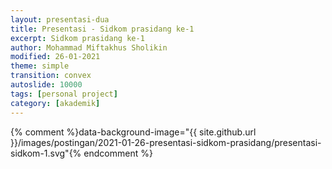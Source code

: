 ```yaml
---
layout: presentasi-dua
title: Presentasi - Sidkom prasidang ke-1
excerpt: Sidkom prasidang ke-1
author: Mohammad Miftakhus Sholikin
modified: 26-01-2021
theme: simple
transition: convex
autoslide: 10000 
tags: [personal project]
category: [akademik]
---
```




{% comment %}data-background-image="{{ site.github.url }}/images/postingan/2021-01-26-presentasi-sidkom-prasidang/presentasi-sidkom-1.svg"{% endcomment %}

<section
 data-markdown
 data-transition="zoom"
 id = "sampul">
 <script>
  <!-- .slide: class="center" -->
  <h4><a href = "{{ site.github.url }}/laman/akademik/"><b>Kajian <i>in silico</i> dan <i>in vitro</i> peptida antimikroba pada<br>ayam broiler dan anak babi</b></a></h4>
  <small>Mohammad Miftakhus Sholikin<br>Dibimbing oleh:<br>Prof. Dr. Ir. Nahrowi, MS.c.<br>Dr. Anuraga Jayanegara, S.Pt., M.Sc.<br>Prof. Dr. Ir. Aris Tri Wahyudi, M.S.</small>
 </script>
</section>

<section
 data-markdown
 data-transition="slide-in fade-out"
 id = "daftar-isi">
 <script>
 <h2 style="text-align:left;"><a href="#/sampul">Daftar Isi</a></h2>
 <h4 style="text-align:left;"><small><a href="{{ site.github.url }}/akademik/presentasi-sidkom-prasidang/?print-pdf#/sampul">Cetak</a></small></h4>
 <div class="twocolumn">
  <div>
   <p style="font-size:30px">
    <a href="#/pendahuluan">1. Pendahuluan</a><br><br>
     <a href="#/latar-belakang"><small>1.1 Latar belakang</small></a><br>
     <a href="#/ketergantungan"><small>1.2 Ketergantungan</small></a><br>
     <a href="#/ruang-lingkup"><small>1.3 Ruang lingkup</small></a><br>
    <br><a href="#/materi-metode">2. Materi dan Metode</a><br><br>
     <a href="#/aku"><small>2.1 AKU</small></a><br>
     <a href="#/meta-analisis"><small>2.2 Meta-analisis</small></a><br>
     <a href="#/clp1"><small>2.3 CLP1</small></a><br>
     <a href="#/antikanker"><small>2.4 Antikanker</small></a><br>
   </p>
  </div>
  <div>
   <p style="font-size:30px">
    <a href="#/hasil-pembahasan">3. Hasil dan Pembahasan</a><br><br>
     <a href="#/karakteristik-amp"><small>3.1 Karakteristik AMP</small></a><br>
     <a href="#/peptida-clp1"><small>3.2 Peptida CLP1</small></a><br>
     <a href="#/antikanker-maggot"><small>3.3 Antikanker dari maggot</small></a><br>
     <a href="#/meta-broiler-1"><small>3.4 Meta-analisis ayam broiler</small></a><br>
     <a href="#/meta-babi-1"><small>3.4 Meta-analisis anak babi</small></a><br>
    <br><a href="#/simpulan">4. Simpulan</a><br><br>
     <a href="#/simpulan-penelitian"><small>4.1 Simpulan</small></a><br>
   </p>
  </div>
 </div>
 </script>
</section>

<section
 data-markdown
 data-transition="slide-in fade-out"
 id = "pendahuluan">
 <script>
 <!-- .slide: class="center" -->
 <h2><a href="#/daftar-isi">Pendahuluan</a></h2>
 </script>
</section>

<section
 data-markdown
 data-transition="slide-in fade-out"
 id = "latar-belakang">
 <script>
 <h2><a href="#/daftar-isi">Latar belakang</a></h2>
 <div class="twocolumn">
   <div>
   <img src="{{ site.github.url }}/images/postingan/2021-01-26-presentasi-sidkom-prasidang/presentasi-sidkom-masalah-1.svg">
  </div>
  <div>
   <br><p align="justify" style="font-size:20px">Avilamycin, Bacitracin, Enramycin, Flavomycin, Halquinol, Lincomycin, Narasin, Salinomycin, Tiamulin, Tylosin, Virginiamycin, dan Adapted <a href="https://www.pubvet.com.br/uploads/564b4cc69fbde87e053e3ae1b6d1f29b.pdf">(Cardinal 2020)</a></p>
   <p style="font-size:25px">1. Residu<br> 2. Resistensi<br> 3. Alergi<br> 4. Kanker</p>
  </div>
 </div>
 </script>
</section>

<section
 data-markdown
 data-transition="slide-in fade-out"
 id = "ketergantungan">
 <script>
 <h2><a href="#/daftar-isi">Ketergantungan</a></h2>
 <div class="twocolumn">
   <div>
   <img src="{{ site.github.url }}/images/postingan/2021-01-26-presentasi-sidkom-prasidang/presentasi-sidkom-masalah-2.svg">
  </div>
  <div>
   <br><p align="justify" style="font-size:35px">Lalu apa yang menyebabkan peternak bergantung dengan AIP?</a></p>
   <p style="font-size:25px">1. Efisiensi<br> 2. Tropis<br> 3. Penyakit<br> 4. <a href="https://en.wikipedia.org/wiki/Biosecurity"><b>Biosekuriti?</b></a></p>
  </div>
 </div>
 </script>
</section>

<section
 data-markdown
 data-transition="slide-in fade-out"
 id = "ruang-lingkup">
 <script>
 <h2><a href="#/daftar-isi">Ruang lingkup</a></h2>
 <img src="{{ site.github.url }}/images/postingan/2021-01-26-presentasi-sidkom-prasidang/presentasi-sidkom-ruang-lingkup.svg" width="475" height="475">
 <p style="font-size:25px">Skema dan ruang lingkup penelitian</b></a></p>
 </script>
</section>

<section
 data-markdown
 data-transition="slide-in fade-out"
 id = "materi-metode">
 <script>
 <!-- .slide: class="center" -->
 <h2><a href="#/daftar-isi">Materi dan Metode</a></h2>
 </script>
</section>

<section
 data-markdown
 data-transition="slide-in fade-out"
 id = "aku">
 <script>
 <h2><a href="#/daftar-isi">Analisis komponen utama</a></h2>
 <div class="twocolumn">
   <div>
     <br><p align="justify" style="font-size:30px">Mereduksi data dari multivariabel menjadi komponen utama yang lebih sederhana</a></p>
     <p style="font-size:25px; color:#b32400">1. Data dari multivariabel<br> 2. Komponen utama<br> 3. Nilai eigen >1<br> 4. Grafik biplot</p>
  </div>
  <div>
   <img src="{{ site.github.url }}/images/postingan/2021-01-26-presentasi-sidkom-prasidang/presentasi-sidkom-aku.svg">
  </div>
 </div>
 </script>
</section>

<section
 data-markdown
 data-transition="slide-in fade-out"
 id = "meta-analisis">
 <script>
 <h2><a href="#/daftar-isi">Meta-analisis</a></h2>
 <div class="twocolumn">
   <div>
     <br><p align="justify" style="font-size:30px">Kuantifikasi hasil-hasil penelitian agar kajian menjadi komprehensif. Adapun pemilahan literatur mengacu pada PRISMA-P (<a href="https://www.bmj.com/lookup/doi/10.1136/bmj.g7647">Shamseer et al. 2015</a>)</p>
     <p style="font-size:25px; color:#b32400">1. Identifikasi<br> 2. Penyortiran<br> 3. Kelayakan<br> 4. Penyusunan data</p>
  </div>
  <div>
   <img src="{{ site.github.url }}/images/postingan/2021-01-26-presentasi-sidkom-prasidang/presentasi-sidkom-metal.svg">
  </div>
 </div>
 </script>
</section>

<section
 data-markdown
 data-transition="slide-in fade-out"
 id = "clp1">
 <script>
 <h2><a href="#/daftar-isi"><i>Cecropin like-peptide</i> 1</a></h2>
 <div class="twocolumn">
   <div>
     <br><p align="justify" style="font-size:30px">RNA diekstraksi dari maggot (<i>Hermitia illucens</i>)</p>
     <p style="font-size:25px; color:#b32400"><b>CLP1</b>: 5’-GGT TGG CGG AAG AGG GTC TTC; 3’- TTA TCC TTG TTG TGG TGG TCC ACC TCG<br></p>
  </div>
  <div>
   <img src="{{ site.github.url }}/images/postingan/2021-01-26-presentasi-sidkom-prasidang/presentasi-sidkom-pembuatan-clp1.svg">
  </div>
 </div>
 </script>
</section>

<section
 data-markdown
 data-transition="slide-in fade-out"
 id = "antikanker">
 <script>
 <h2><a href="#/daftar-isi">Antikanker</a></h2>
 <div class="twocolumn">
   <div>
     <br><p style="font-size:30px;">Ekstrak akuades dan etanol maggot</p>
     <p align="justify" style="font-size:25px">Sel kanker <b>MOLT4</b> (<a href="https://en.wikipedia.org/wiki/Acute_lymphoblastic_leukemia">leukemia limfoblastik akut</a>) dan <b>K562</b> (<a href="https://en.wikipedia.org/wiki/Chronic_myelogenous_leukemia">leukemia myelogenous kronis</a>)</p>
  </div>
  <div>
   <img src="{{ site.github.url }}/images/postingan/2021-01-26-presentasi-sidkom-prasidang/presentasi-sidkom-uji-antikanker.svg">
  </div>
 </div>
 </script>
</section>

<section
 data-markdown
 data-transition="slide-in fade-out"
 id = "hasil-pembahasan">
 <script>
 <!-- .slide: class="center" -->
 <h2><a href="#/daftar-isi">Hasil dan Pembahasan</a></h2>
 </script>
</section>

<section
 data-markdown
 data-transition="slide-in fade-out"
 id = "karakteristik-amp">
 <script>
 <h2><a href="#/daftar-isi">Karakteristik AMP</a></h2>
 <div class="onehalfcolumn">
  <div>
   <img src="{{ site.github.url }}/images/postingan/2021-01-26-presentasi-sidkom-prasidang/presentasi-sidkom-amp.png" width=650px height=550px>
  </div>
   <div>
     <br><p style="font-size:30px;">Kuadran</p>
     <p align="left" style="font-size:20px">1. Jenis lain (KHM gram+)<br> 2. α-heliks dan glisin<br> 3. sistein (KHM khamir dan gram-)<br> 4. prolin (KHM fungi)</p>
  </div>
 </div>
 </script>
</section>

<section
 data-markdown
 data-transition="slide-in fade-out"
 id = "peptida-clp1">
 <script>
 <h2><a href="#/daftar-isi">Peptida CLP1</a></h2>
 <div class="twocolumn">
  <div>
   <img src="{{ site.github.url }}/images/postingan/2021-01-26-presentasi-sidkom-prasidang/presentasi-sidkom-peptida-clp1.svg">
  </div>
   <div>
     <br><p style="font-size:30px;">Perlakuan</p>
     <p align="left" style="font-size:25px">1. Kontrol-<br> 2. <i>Green fluorescent</i> protein<br> 3. CLP1</p>
  </div>
 </div>
 </script>
</section>

<section
 data-markdown
 data-transition="slide-in fade-out"
 id = "antikanker-maggot">
 <script>
 <h2><a href="#/daftar-isi">Antikanker dari maggot</a></h2>
 <div class="onehalfcolumn">
  <div>
   <img src="{{ site.github.url }}/images/postingan/2021-01-26-presentasi-sidkom-prasidang/presentasi-sidkom-ic50.png" width=650px height=450px>
  </div>
   <div>
     <br><p style="font-size:30px;">IC50</p>
     <p align="left" style="font-size:25px">1. Akuades<br> 2. Etanol</p>
  </div>
 </div>
 </script>
</section>

<section
 data-markdown
 data-transition="slide-in fade-out"
 id = "meta-broiler-1">
 <script>
 <h2><a href="#/daftar-isi">Meta-analisis ayam broiler</a></h2>
 <img src="{{ site.github.url }}/images/postingan/2021-01-26-presentasi-sidkom-prasidang/meta-broiler-01.png">
 </script>
</section>

<section
 data-markdown
 data-transition="slide-in fade-out"
 id = "meta-broiler-2">
 <script>
 <h2><a href="#/daftar-isi">Meta-analisis ayam broiler</a></h2>
 <img src="{{ site.github.url }}/images/postingan/2021-01-26-presentasi-sidkom-prasidang/meta-broiler-02.png">
 </script>
</section>

<section
 data-markdown
 data-transition="slide-in fade-out"
 id = "meta-babi-1">
 <script>
 <h2><a href="#/daftar-isi">Meta-analisis anak babi</a></h2>
 <img src="{{ site.github.url }}/images/postingan/2021-01-26-presentasi-sidkom-prasidang/meta-babi-01.png">
 </script>
</section>

<section
 data-markdown
 data-transition="slide-in fade-out"
 id = "meta-babi-2">
 <script>
 <h2><a href="#/daftar-isi">Meta-analisis anak babi</a></h2>
 <img src="{{ site.github.url }}/images/postingan/2021-01-26-presentasi-sidkom-prasidang/meta-babi-02.png">
 </script>
</section>

<section
 data-markdown
 data-transition="slide-in fade-out"
 id = "simpulan">
 <script>
 <!-- .slide: class="center" -->
 <h2><a href="#/daftar-isi">Simpulan</a></h2>
 </script>
</section>

<section
 data-markdown
 data-transition="slide-in fade-out"
 id = "simpulan-penelitian">
 <script>
 <!-- .slide: class="center" -->
 <h2><a href="#/daftar-isi">Simpulan</a></h2>
 <p align="justify" style="font-size:25px">Simpulannya, ayam broiler dan anak babi dapat dipicu performa pertumbuhannya menggunakan peptida antimikroba. Selain itu peptida antimikroba juga berperan dalam menurunkan rasio diare pada anak babi. Level optimal peptida antimikroba pada <b style="color:#b32400">ayam broiler adalah 337 dan 359 mg Kg<sup>-1</sup></b> masing-masing pada fase starter dan finisher secara berurutan. Adapun level optimal untuk <b style="color:#b32400">anak babi yaitu, 213 dan 221 mg Kg<sup>-1</sup></b> masing-masing pada fase 1 dan 2 secara berurutan. Selain itu peptida antimikroba asal maggot diduga memiliki aktivitas antikanker berdasarkan nilai IC50 ekstrak etanol. Yang mana IC50 <b style="color:#b32400">ekstrak etanol adalah 203.76 dan 246.2 μg mL<sup>-1</sup></b> masing-masing pada sel leukimia MOLT4 dan K562 secara berurutan.</p>
 </script>
</section>

<section
 data-markdown
 data-transition="zoom"
 id = "sampul-belakang">
 <script>
 <!-- .slide: class="center" -->
 Presentasi ini dibuat menggunakan [Reveal.js Demo Website](https://lab.hakim.se/reveal-js/#/)
 <p style="text-align:center;">
 <small>Kembali ke <a href="#/sampul">sampul</a> atau <a href="#/daftar-isi">daftar isi</a></small></a>
 </p>
 </script>
</section>
